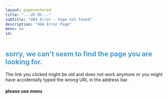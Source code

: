 ```yaml
---
layout: pagecentered
title: "...Uh Oh..."
subtitle: "404 Error - Page not found"
description: "404 Error Page"
menu: no
id: 
---
```

	
<span class="fa fa-map-signs" style="font-size:9em; color:#4499D4;"></span>

<h2 style="color:#4499D4;">sorry, we can't seem to find the page you are looking for.</h2>

The link you clicked might be old and does not work anymore or you might have accidentally typed the wrong URL in the address bar.     

#### please use menu #